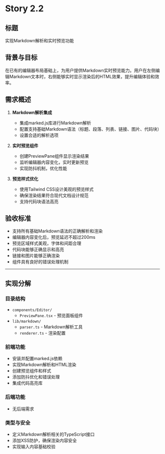 # Story 2.2

## 标题

实现Markdown解析和实时预览功能

## 背景与目标

在已有的编辑器布局基础上，为用户提供Markdown实时预览能力。用户在左侧编辑Markdown文本时，右侧能够实时显示渲染后的HTML效果，提升编辑体验和效率。

## 需求概述

1. **Markdown解析集成**
   - 集成marked.js库进行Markdown解析
   - 配置支持基础Markdown语法（标题、段落、列表、链接、图片、代码块）
   - 设置合适的解析选项

2. **实时预览组件**
   - 创建PreviewPane组件显示渲染结果
   - 监听编辑器内容变化，实时更新预览
   - 实现防抖机制，优化性能

3. **预览样式优化**
   - 使用Tailwind CSS设计美观的预览样式
   - 确保渲染结果符合现代文档设计规范
   - 支持代码块语法高亮

## 验收标准

- 支持所有基础Markdown语法的正确解析和渲染
- 编辑器内容变化后，预览延迟不超过200ms
- 预览区域样式美观，字体和间距合理
- 代码块能够正确显示和高亮
- 链接和图片能够正确渲染
- 组件具有良好的错误处理机制

---

## 实现分解

### 目录结构

- `components/Editor/`
  - `PreviewPane.tsx` - 预览面板组件
- `lib/markdown/`
  - `parser.ts` - Markdown解析工具
  - `renderer.ts` - 渲染配置

### 前端功能

- 安装并配置marked.js依赖
- 实现Markdown解析和HTML渲染
- 创建预览组件和样式
- 添加防抖优化和错误处理
- 集成代码高亮库

### 后端功能

- 无后端需求

### 类型与安全

- 定义Markdown解析相关的TypeScript接口
- 添加XSS防护，确保渲染内容安全
- 实现输入内容基础校验 